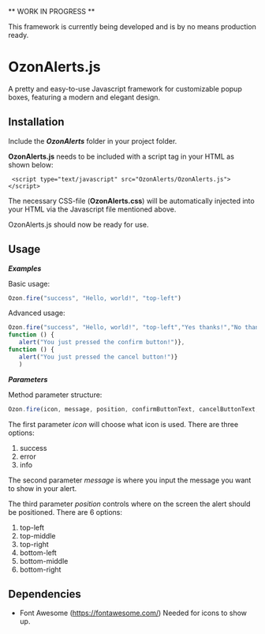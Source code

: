  ** WORK IN PROGRESS **
 
 This framework is currently being developed and is by no means production ready. 

# OzonAlerts.js
 
A pretty and easy-to-use Javascript framework for customizable popup boxes, featuring a modern and elegant design. 

## Installation

Include the ***OzonAlerts*** folder in your project folder.  

**OzonAlerts.js** needs to be included with a script tag in your HTML as shown below:

``` <script type="text/javascript" src="OzonAlerts/OzonAlerts.js"></script>```

The necessary CSS-file (**OzonAlerts.css**) will be automatically injected into your HTML via the Javascript file mentioned above. 

OzonAlerts.js should now be ready for use. 

## Usage

***Examples***

Basic usage: 
```javascript
Ozon.fire("success", "Hello, world!", "top-left")
```
Advanced usage: 
```javascript
Ozon.fire("success", "Hello, world!", "top-left","Yes thanks!","No thanks!", 
function () { 
   alert("You just pressed the confirm button!")}, 
function () {
   alert("You just pressed the cancel button!")}
   )
```


***Parameters***

Method parameter structure:
```javascript
Ozon.fire(icon, message, position, confirmButtonText, cancelButtonText, onConfirm, onCancel)
```

The first parameter *icon* will choose what icon is used. There are three options:
 1. success
 2. error
 3. info
 
The second parameter *message* is where you input the message you want to show in your alert. 

The third parameter *position* controls where on the screen the alert should be positioned. There are 6 options: 
 1. top-left
 2. top-middle
 3. top-right
 4. bottom-left
 5. bottom-middle
 6. bottom-right

## Dependencies 
  - Font Awesome (https://fontawesome.com/)
    Needed for icons to show up. 
